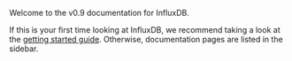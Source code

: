 Welcome to the v0.9 documentation for InfluxDB.

If this is your first time looking at InfluxDB, we recommend taking a look at the [getting started guide](introduction/getting_started/). Otherwise, documentation pages are listed in the sidebar.
